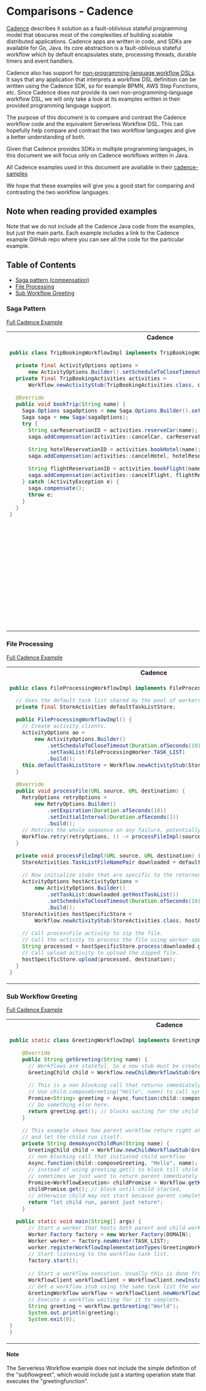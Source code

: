 # Comparisons - Cadence

[Cadence](https://cadenceworkflow.io/) describes it solution as a fault-oblivious stateful programming model 
that obscures most of the complexities of building scalable distributed applications.
Cadence apps are written in code, and SDKs are available for Go, Java.
Its core abstraction is a fault-oblivious stateful workflow which by default encapsulates state, processing threads,
durable timers and event handlers. 

Cadence also has support for [non-programming-language workflow DSLs](https://cadenceworkflow.io/docs/use-cases/dsl/).
It says that any application that interprets a workflow DSL definition can be written using the Cadence SDK, so for example
BPMN, AWS Step Functions, etc. Since Cadence does not provide its own non-programming-language workflow DSL,
we will only take a look at its examples written in their provided programming language support.
 
The purpose of this document is to compare and contrast the Cadence workflow code and the equivalent
Serverless Workflow DSL. 
This can hopefully help compare and contrast the two workflow languages and give a better understanding of both.

Given that Cadence provides SDKs in multiple programming languages, in this document we will focus only on Cadence workflows
written in Java.

All Cadence examples used in this document are available in their [cadence-samples](https://github.com/uber-common/cadence-samples)

We hope that these examples will give you a good start for comparing and contrasting the two workflow
languages.

## Note when reading provided examples

Note that we do not include all the Cadence Java code from the examples, but just the main parts.
Each example includes a link to the Cadence example GitHub repo where you can see all the code 
for the particular example.

## Table of Contents

- [Saga pattern (compensation)](#Saga-Pattern)
- [File Processing](#File-Processing)
- [Sub Workflow Greeting](#Sub-Workflow-Greeting)

### Saga Pattern

[Full Cadence Example](https://github.com/uber/cadence-java-samples/tree/master/src/main/java/com/uber/cadence/samples/bookingsaga)

<table>
<tr>
    <th>Cadence</th>
    <th>Serverless Workflow</th>
</tr>
<tr>
<td valign="top">

```java
public class TripBookingWorkflowImpl implements TripBookingWorkflow {

  private final ActivityOptions options =
      new ActivityOptions.Builder().setScheduleToCloseTimeout(Duration.ofHours(1)).build();
  private final TripBookingActivities activities =
      Workflow.newActivityStub(TripBookingActivities.class, options);

  @Override
  public void bookTrip(String name) {
    Saga.Options sagaOptions = new Saga.Options.Builder().setParallelCompensation(true).build();
    Saga saga = new Saga(sagaOptions);
    try {
      String carReservationID = activities.reserveCar(name);
      saga.addCompensation(activities::cancelCar, carReservationID, name);

      String hotelReservationID = activities.bookHotel(name);
      saga.addCompensation(activities::cancelHotel, hotelReservationID, name);

      String flightReservationID = activities.bookFlight(name);
      saga.addCompensation(activities::cancelFlight, flightReservationID, name);
    } catch (ActivityException e) {
      saga.compensate();
      throw e;
    }
  }
}
```

</td>
<td valign="top">

```yaml
id: tripbookingwithcompensation
name: Trip Booking With Compensation
version: '1.0'
specVersion: '0.7'
start: BookTrip
states:
  - name: BookTrip
    type: operation
    compensatedBy: CancelTrip
    actions:
      - functionRef: reservecarfunction
      - functionRef: reservehotelfunction
      - functionRef: reserveflightfunction
    onErrors:
      - errorRef: Activity Error
        end:
          compensate: true
    end: true
  - name: CancelTrip
    type: operation
    usedForCompensation: true
    actionMode: parallel
    actions:
      - functionRef: cancelcarreservationfunction
      - functionRef: cancelhotelreservationfunction
      - functionRef: cancelflightreservationfunction
errors:
  - name: Activity Error
    code: '123'
functions:
  - name: reservecarfunction
    operation: myactionsapi.json#reservecar
  - name: reservehotelfunction
    operation: myactionsapi.json#reservehotel
  - name: reserveflightfunction
    operation: myactionsapi.json#reserveflight
  - name: cancelcarreservationfunction
    operation: myactionsapi.json#cancelcar
  - name: cancelhotelreservationfunction
    operation: myactionsapi.json#cancelhotel
  - name: cancelflightreservationfunction
    operation: myactionsapi.json#cancelflight
```

</td>
</tr>
</table>

### File Processing

[Full Cadence Example](https://github.com/uber/cadence-java-samples/tree/master/src/main/java/com/uber/cadence/samples/fileprocessing)

<table>
<tr>
    <th>Cadence</th>
    <th>Serverless Workflow</th>
</tr>
<tr>
<td valign="top">

```java
public class FileProcessingWorkflowImpl implements FileProcessingWorkflow {

  // Uses the default task list shared by the pool of workers.
  private final StoreActivities defaultTaskListStore;

  public FileProcessingWorkflowImpl() {
    // Create activity clients.
    ActivityOptions ao =
        new ActivityOptions.Builder()
            .setScheduleToCloseTimeout(Duration.ofSeconds(10))
            .setTaskList(FileProcessingWorker.TASK_LIST)
            .build();
    this.defaultTaskListStore = Workflow.newActivityStub(StoreActivities.class, ao);
  }

  @Override
  public void processFile(URL source, URL destination) {
    RetryOptions retryOptions =
        new RetryOptions.Builder()
            .setExpiration(Duration.ofSeconds(10))
            .setInitialInterval(Duration.ofSeconds(1))
            .build();
    // Retries the whole sequence on any failure, potentially on a different host.
    Workflow.retry(retryOptions, () -> processFileImpl(source, destination));
  }

  private void processFileImpl(URL source, URL destination) {
    StoreActivities.TaskListFileNamePair downloaded = defaultTaskListStore.download(source);

    // Now initialize stubs that are specific to the returned task list.
    ActivityOptions hostActivityOptions =
        new ActivityOptions.Builder()
            .setTaskList(downloaded.getHostTaskList())
            .setScheduleToCloseTimeout(Duration.ofSeconds(10))
            .build();
    StoreActivities hostSpecificStore =
        Workflow.newActivityStub(StoreActivities.class, hostActivityOptions);

    // Call processFile activity to zip the file.
    // Call the activity to process the file using worker-specific task list.
    String processed = hostSpecificStore.process(downloaded.getFileName());
    // Call upload activity to upload the zipped file.
    hostSpecificStore.upload(processed, destination);
  }
}
```

</td>
<td valign="top">

```yaml
id: fileprocessingwithretries
name: File Processing Workflow With Retries
version: '1.0'
specVersion: '0.7'
autoRetries: true
start: ProcessAndUpload
states:
  - name: ProcessAndUpload
    type: operation
    actions:
      - functionRef:
          refName: processfilefunction
          arguments:
            filename: "${ .file.name }"
        retryRef: Processing Retry Policy
        actionDataFilter:
          results: "${ .processed }"
      - functionRef:
          refName: uploadfunction
          arguments:
            file: "${ .processed }"
        retryRef: Processing Retry Policy
    end: true
functions:
  - name: processfilefunction
    operation: myactionsapi.json#process
  - name: uploadfilefunction
    operation: myactionsapi.json#upload
retries:
  - name: Processing Retry Policy
    maxAttempts: 10
    delay: PT1S
```

</td>
</tr>
</table>


### Sub Workflow Greeting

[Full Cadence Example](https://github.com/uber/cadence-java-samples/blob/master/src/main/java/com/uber/cadence/samples/hello/HelloChild.java)

<table>
<tr>
    <th>Cadence</th>
    <th>Serverless Workflow</th>
</tr>
<tr>
<td valign="top">

```java
public static class GreetingWorkflowImpl implements GreetingWorkflow {

    @Override
    public String getGreeting(String name) {
      // Workflows are stateful. So a new stub must be created for each new child.
      GreetingChild child = Workflow.newChildWorkflowStub(GreetingChild.class);

      // This is a non blocking call that returns immediately.
      // Use child.composeGreeting("Hello", name) to call synchronously.
      Promise<String> greeting = Async.function(child::composeGreeting, "Hello", name);
      // Do something else here.
      return greeting.get(); // blocks waiting for the child to complete.
    }

    // This example shows how parent workflow return right after starting a child workflow,
    // and let the child run itself.
    private String demoAsyncChildRun(String name) {
      GreetingChild child = Workflow.newChildWorkflowStub(GreetingChild.class);
      // non blocking call that initiated child workflow
      Async.function(child::composeGreeting, "Hello", name);
      // instead of using greeting.get() to block till child complete,
      // sometimes we just want to return parent immediately and keep child running
      Promise<WorkflowExecution> childPromise = Workflow.getWorkflowExecution(child);
      childPromise.get(); // block until child started,
      // otherwise child may not start because parent complete first.
      return "let child run, parent just return";
    }

  public static void main(String[] args) {
      // Start a worker that hosts both parent and child workflow implementations.
      Worker.Factory factory = new Worker.Factory(DOMAIN);
      Worker worker = factory.newWorker(TASK_LIST);
      worker.registerWorkflowImplementationTypes(GreetingWorkflowImpl.class, GreetingChildImpl.class);
      // Start listening to the workflow task list.
      factory.start();
  
      // Start a workflow execution. Usually this is done from another program.
      WorkflowClient workflowClient = WorkflowClient.newInstance(DOMAIN);
      // Get a workflow stub using the same task list the worker uses.
      GreetingWorkflow workflow = workflowClient.newWorkflowStub(GreetingWorkflow.class);
      // Execute a workflow waiting for it to complete.
      String greeting = workflow.getGreeting("World");
      System.out.println(greeting);
      System.exit(0);
}
}
```

</td>
<td valign="top">

```yaml
id: subflowgreeting
name: SubFlow Greeting Workflow
version: '1.0'
specVersion: '0.7'
start: GreetingSubFlow
states:
- name: GreetingSubFlow
  type: operation
  actions:
  - subFlowRef: "subflowgreet"
  end: true
functions:
- name: greetingfunction
  operation: myactionsapi.json#greet
```

</td>
</tr>
</table>

#### Note

The Serverless Workflow example does not include the simple definition of the "subflowgreet", which would 
include just a starting operation state that executes the "greetingfunction". 